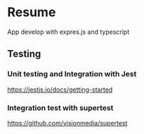 # Resume

App develop with expres.js and typescript

## Testing

### Unit testing and Integration with Jest

https://jestjs.io/docs/getting-started

### Integration test with supertest

https://github.com/visionmedia/supertest
